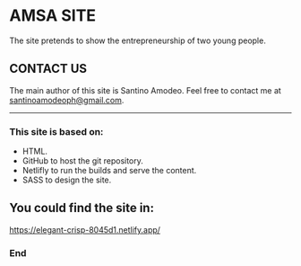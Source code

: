 # AMSA SITE

The site pretends to show the entrepreneurship of two young people.

## CONTACT US
The main author of this site is Santino Amodeo.
Feel free to contact me at santinoamodeoph@gmail.com.

------------


### This site is based on:
- HTML.
- GitHub to host the git repository.
- Netlifly to run the builds and serve the content.
- SASS to design the site.

## You could find the site in:
https://elegant-crisp-8045d1.netlify.app/

### End
